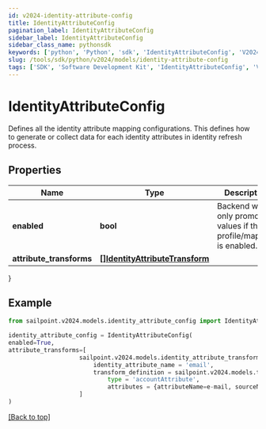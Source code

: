 ```yaml
---
id: v2024-identity-attribute-config
title: IdentityAttributeConfig
pagination_label: IdentityAttributeConfig
sidebar_label: IdentityAttributeConfig
sidebar_class_name: pythonsdk
keywords: ['python', 'Python', 'sdk', 'IdentityAttributeConfig', 'V2024IdentityAttributeConfig'] 
slug: /tools/sdk/python/v2024/models/identity-attribute-config
tags: ['SDK', 'Software Development Kit', 'IdentityAttributeConfig', 'V2024IdentityAttributeConfig']
---
```


# IdentityAttributeConfig

Defines all the identity attribute mapping configurations. This defines how to generate or collect data for each identity attributes in identity refresh process.

## Properties

Name | Type | Description | Notes
------------ | ------------- | ------------- | -------------
**enabled** | **bool** | Backend will only promote values if the profile/mapping is enabled. | [optional] [default to False]
**attribute_transforms** | [**[]IdentityAttributeTransform**](identity-attribute-transform) |  | [optional] 
}

## Example

```python
from sailpoint.v2024.models.identity_attribute_config import IdentityAttributeConfig

identity_attribute_config = IdentityAttributeConfig(
enabled=True,
attribute_transforms=[
                    sailpoint.v2024.models.identity_attribute_transform.IdentityAttributeTransform(
                        identity_attribute_name = 'email', 
                        transform_definition = sailpoint.v2024.models.transform_definition.TransformDefinition(
                            type = 'accountAttribute', 
                            attributes = {attributeName=e-mail, sourceName=MySource, sourceId=2c9180877a826e68017a8c0b03da1a53}, ), )
                    ]
)

```
[[Back to top]](#) 

